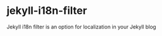 jekyll-i18n-filter
==================

Jekyll i18n filter is an option for localization in your Jekyll blog
